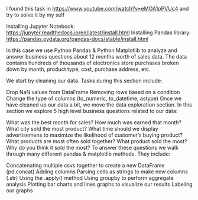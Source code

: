 I found this task in https://www.youtube.com/watch?v=eMOA1pPVUc4 and try to solve it by my self 

Installing Jupyter Notebook: https://jupyter.readthedocs.io/en/latest/install.html
Installing Pandas library: https://pandas.pydata.org/pandas-docs/stable/install.html

In this case we use Python Pandas & Python Matplotlib to analyze and answer business questions about 12 months worth of sales data. The data contains hundreds of thousands of electronics store purchases broken down by month, product type, cost, purchase address, etc.

We start by cleaning our data. Tasks during this section include:

Drop NaN values from DataFrame
Removing rows based on a condition
Change the type of columns (to_numeric, to_datetime, astype)
Once we have cleaned up our data a bit, we move the data exploration section. In this section we explore 5 high level business questions related to our data:

What was the best month for sales? How much was earned that month?
What city sold the most product?
What time should we display advertisemens to maximize the likelihood of customer’s buying product?
What products are most often sold together?
What product sold the most? Why do you think it sold the most?
To answer these questions we walk through many different pandas & matplotlib methods. They include:

Concatenating multiple csvs together to create a new DataFrame (pd.concat)
Adding columns
Parsing cells as strings to make new columns (.str)
Using the .apply() method
Using groupby to perform aggregate analysis
Plotting bar charts and lines graphs to visualize our results
Labeling our graphs
